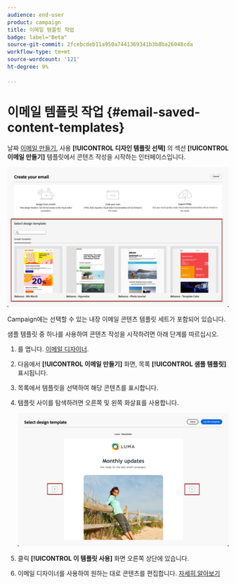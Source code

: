 ```yaml
---
audience: end-user
product: campaign
title: 이메일 템플릿 작업
badge: label="Beta"
source-git-commit: 2fcebcdeb11a950a7441369341b3b8ba26048cda
workflow-type: tm+mt
source-wordcount: '121'
ht-degree: 9%

---
```


# 이메일 템플릿 작업 {#email-saved-content-templates}

날짜 [이메일 만들기](../email/create-email.md), 사용 **[!UICONTROL 디자인 템플릿 선택]** 의 섹션 **[!UICONTROL 이메일 만들기]** 템플릿에서 콘텐츠 작성을 시작하는 인터페이스입니다.

![](assets/email_designer-sample-templates.png)

Campaign에는 선택할 수 있는 내장 이메일 콘텐츠 템플릿 세트가 포함되어 있습니다.

샘플 템플릿 중 하나를 사용하여 콘텐츠 작성을 시작하려면 아래 단계를 따르십시오.

1. 를 엽니다. [이메일 디자이너](get-started-email-designer.md).

1. 다음에서 **[!UICONTROL 이메일 만들기]** 화면, 목록 **[!UICONTROL 샘플 템플릿]**  표시됩니다.

1. 목록에서 템플릿을 선택하여 해당 콘텐츠를 표시합니다.

1. 템플릿 사이를 탐색하려면 오른쪽 및 왼쪽 화살표를 사용합니다.

   ![](assets/email_designer-sample-templates-navigate.png)

1. 클릭 **[!UICONTROL 이 템플릿 사용]** 화면 오른쪽 상단에 있습니다.

1. 이메일 디자이너를 사용하여 원하는 대로 콘텐츠를 편집합니다. [자세히 알아보기](create-email-content.md)
